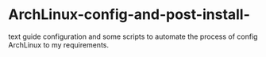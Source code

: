 # ArchLinux-config-and-post-install-
text guide configuration and some scripts to automate the process of config ArchLinux to my requirements.
